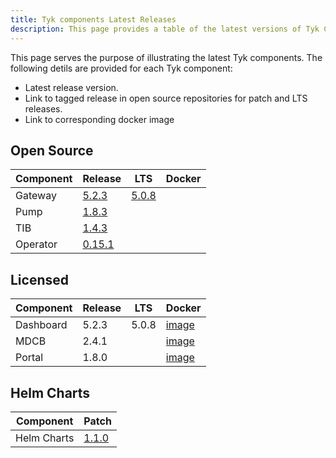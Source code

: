 ```yaml
---
title: Tyk components Latest Releases
description: This page provides a table of the latest versions of Tyk Component versions with link to Github tags and docker versions
---
```


This page serves the purpose of illustrating the latest Tyk components. The following detils are provided for each Tyk component:

- Latest release version.
- Link to tagged release in open source repositories for patch and LTS releases.
- Link to corresponding docker image

## Open Source

| Component   | Release  | LTS   | Docker  |
|-------------|----------|-------|---------|
| Gateway     | [5.2.3](https://github.com/TykTechnologies/tyk/releases/tag/v5.2.3)| [5.0.8](https://github.com/TykTechnologies/tyk/releases/tag/v5.0.8)|  | [image](https://hub.docker.com/r/tykio/tyk-gateway/tags?page=1&name=5.2.3) |
| Pump        | [1.8.3](https://github.com/TykTechnologies/tyk-pump/releases/tag/v1.8.3) |         |    |
| TIB         | [1.4.3](https://github.com/TykTechnologies/tyk-identity-broker/releases/tag/v1.4.3)  |       |           |
| Operator    | [0.15.1](https://github.com/TykTechnologies/tyk-operator/releases/tag/v0.15.1)   |       |          |


## Licensed

| Component   | Release | LTS   | Docker |
|-------------|--------|-------|---------|
| Dashboard   | 5.2.3  | 5.0.8 | [image](https://hub.docker.com/r/tykio/tyk-dashboard/tags?page=1&name=5.2.3)       |
| MDCB        | 2.4.1  |       | [image](https://hub.docker.com/r/tykio/tyk-mdcb-docker/tags?page=1&name=2.4.1)      |
| Portal      | 1.8.0  |       | [image](https://hub.docker.com/r/tykio/portal/tags?page=1&name=1.8)        |


## Helm Charts

| Component   | Patch  |
|-------------|--------|
| Helm Charts | [1.1.0](https://github.com/TykTechnologies/tyk-charts/releases/tag/v1.1.0)  |